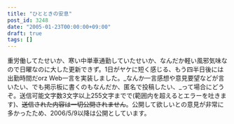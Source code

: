 ```yaml
---
title: "ひとときの安息"
post_id: 3248
date: "2005-01-23T00:00:00+09:00"
draft: true
tags: []
---
```



重労働してたせいか、寒い中単車通勤していたせいか、なんだか軽い風邪気味なので日曜なのに大した更新できず。1日がヤケに短く感じる、もう四半日後には出勤時間だorz Web一言を実装しました。_なんか一言感想や意見要望などが言いたい、でも掲示板に書くのもなんだか、匿名で投稿したい、_って場合にどうぞ。送信可能文字数3文字以上255文字までで(範囲内を超えるとエラーを吐きます)、~~送信された内容は一切公開されません~~。公開して欲しいとの意見が非常に多かったため、2006/5/9以降は公開としています。
